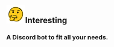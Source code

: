 <img src='./assets/interesting.jpg' width="50" align="left">
<h2>Interesting</h2>
<h3>A Discord bot to fit all your needs.</h3>
